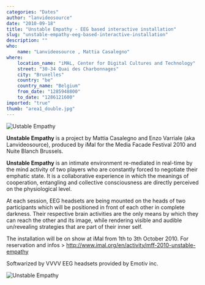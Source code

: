 ```yaml
---
categories: "Dates"
author: "lanvideosource"
date: "2010-09-18"
title: "Unstable Empathy - EEG based interactive installation"
slug: "unstable-empathy-eeg-based-interactive-installation"
description: ""
who: 
    name: "Lanvideosource , Mattia Casalegno"
where: 
    location_name: "iMAL, Center for Digital Cultures and Technology"
    street: "30-34 Quai des Charbonnages"
    city: "Bruxelles"
    country: "be"
    country_name: "Belgium"
    from_date: "1285948800"
    to_date: "1286121600"
imported: "true"
thumb: "area1_double.jpg"
---
```



![Ustable Empathy](area1_double.jpg) 

**Unstable Empathy** is a project by Mattia Casalegno and Enzo Varriale (aka Lanvideosource), produced by iMal for the Media Facade Festival 2010 and Nuite Blanch Brussels.

**Unstable Empathy** is an intimate environment re-mediated in real-time by the mind activity of two players who are constantly forced to negotiate their emphatic state. It is a collaborative experience in which the meanings of cooperation, entangling and collective consciousness are directly perceived on the physiological level.

At each session, EEG headsets are being mounted on the heads of two participants which will be positioned in front of each other in complete darkness. Their respective brain activities are the only means by which they can reach the other and its image, while rendering visible and audible un/revealing strategies that are part of their inner self.

The installation will be on show at iMal from 1th to 3th October 2010. 
For reservation and infos > http://www.imal.org/en/activity/mff-2010-unstable-empathy


Softwarized by VVVV
EEG headsets provided by Emotiv inc.

![Unstable Empathy](UNEMP2010_doubl_r.jpg) 